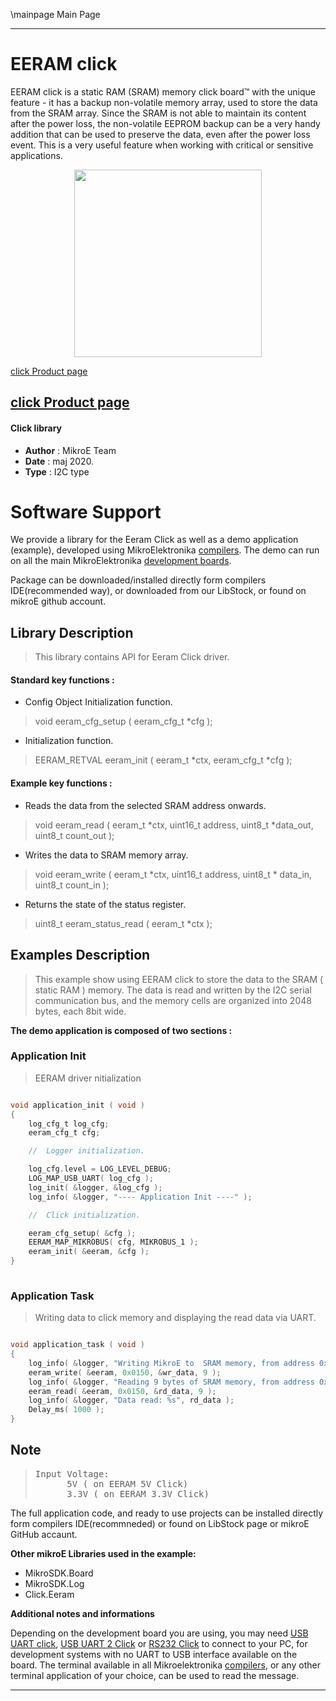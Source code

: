 \mainpage Main Page
 
---
# EERAM click

EERAM click is a static RAM (SRAM) memory click board™ with the unique feature - it has a backup non-volatile memory array, used to store the data from the SRAM array. Since the SRAM is not able to maintain its content after the power loss, the non-volatile EEPROM backup can be a very handy addition that can be used to preserve the data, even after the power loss event. This is a very useful feature when working with critical or sensitive applications.

<p align="center">
  <img src="https://download.mikroe.com/images/click_for_ide/grupe/eeram-click-group.png" height=300px>
</p>

[click Product page](<https://www.mikroe.com/eeram-33v-click>)

[click Product page](<https://www.mikroe.com/eeram-5v-click>)
---


#### Click library 

- **Author**        : MikroE Team
- **Date**          : maj 2020.
- **Type**          : I2C type


# Software Support

We provide a library for the Eeram Click 
as well as a demo application (example), developed using MikroElektronika 
[compilers](https://shop.mikroe.com/compilers). 
The demo can run on all the main MikroElektronika [development boards](https://shop.mikroe.com/development-boards).

Package can be downloaded/installed directly form compilers IDE(recommended way), or downloaded from our LibStock, or found on mikroE github account. 

## Library Description

> This library contains API for Eeram Click driver.

#### Standard key functions :

- Config Object Initialization function.
> void eeram_cfg_setup ( eeram_cfg_t *cfg ); 
 
- Initialization function.
> EERAM_RETVAL eeram_init ( eeram_t *ctx, eeram_cfg_t *cfg );


#### Example key functions :

- Reads the data from the selected SRAM address onwards.
> void eeram_read ( eeram_t *ctx, uint16_t address, uint8_t *data_out, uint8_t count_out );
 
- Writes the data to SRAM memory array.
> void eeram_write ( eeram_t *ctx, uint16_t address, uint8_t * data_in, uint8_t count_in );

- Returns the state of the status register.
> uint8_t eeram_status_read ( eeram_t *ctx );

## Examples Description

> This example show using EERAM click to store the data to the SRAM ( static RAM ) memory.
> The data is read and written by the I2C serial communication bus, and the memory cells 
> are organized into 2048 bytes, each 8bit wide.

**The demo application is composed of two sections :**

### Application Init 

> EERAM driver nitialization

```c

void application_init ( void )
{
    log_cfg_t log_cfg;
    eeram_cfg_t cfg;

    //  Logger initialization.

    log_cfg.level = LOG_LEVEL_DEBUG;
    LOG_MAP_USB_UART( log_cfg );
    log_init( &logger, &log_cfg );
    log_info( &logger, "---- Application Init ----" );

    //  Click initialization.

    eeram_cfg_setup( &cfg );
    EERAM_MAP_MIKROBUS( cfg, MIKROBUS_1 );
    eeram_init( &eeram, &cfg );
}
  
```

### Application Task

> Writing data to click memory and displaying the read data via UART. 

```c

void application_task ( void )
{
    log_info( &logger, "Writing MikroE to  SRAM memory, from address 0x0150:" );
    eeram_write( &eeram, 0x0150, &wr_data, 9 );
    log_info( &logger, "Reading 9 bytes of SRAM memory, from address 0x0150:" );
    eeram_read( &eeram, 0x0150, &rd_data, 9 );
    log_info( &logger, "Data read: %s", rd_data );
    Delay_ms( 1000 );
} 

```

## Note

> <pre>
> Input Voltage:	
>       5V ( on EERAM 5V Click)
>       3.3V ( on EERAM 3.3V Click)
> </pre>

The full application code, and ready to use projects can be  installed directly form compilers IDE(recommneded) or found on LibStock page or mikroE GitHub accaunt.

**Other mikroE Libraries used in the example:** 

- MikroSDK.Board
- MikroSDK.Log
- Click.Eeram

**Additional notes and informations**

Depending on the development board you are using, you may need 
[USB UART click](https://shop.mikroe.com/usb-uart-click), 
[USB UART 2 Click](https://shop.mikroe.com/usb-uart-2-click) or 
[RS232 Click](https://shop.mikroe.com/rs232-click) to connect to your PC, for 
development systems with no UART to USB interface available on the board. The 
terminal available in all Mikroelektronika 
[compilers](https://shop.mikroe.com/compilers), or any other terminal application 
of your choice, can be used to read the message.



---
